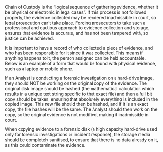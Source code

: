 Chain of Custody is the “logical sequence of gathering evidence, whether it be physical or electronic in legal cases”.  If this process is not followed properly, the evidence collected may be rendered inadmissible in court, so legal prosecution can’t take place. Forcing prosecutors to take such a professional and cautious approach to evidence collection and storage, ensures that evidence is accurate, and has not been tampered with, so justice can be achieved.

It is important to have a record of who collected a piece of evidence, and who has been responsible for it since it was collected. This means if anything happens to it, the person assigned can be held accountable. Below is an example of a form that would be found with physical evidence, such as a laptop or mobile phone.

If an Analyst is conducting a forensic investigation on a hard-drive image, they should NOT be working on the original copy of the evidence. The original disk image should be hashed (the mathematical calculation which results in a unique text string specific to that exact file) and then a full bit copy should be taken, ensuring that absolutely everything is included in the copied image. This new file should then be hashed, and if it is an exact copy, the file hashes will be the same. The Analyst should then work on the copy, so the original evidence is not modified, making it inadmissible in court.

When copying evidence to a forensic disk (a high capacity hard-drive used only for forensic investigations or incident response), the storage media should be completely sanitised, to ensure that there is no data already on it, as this could contaminate the evidence.